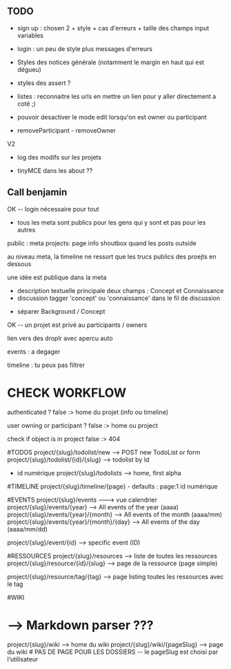 ## TODO ##

 * sign up : chosen 2 + style + cas d'erreurs + taille des champs input variables
 * login : un peu de style plus messages d'erreurs

 * Styles des notices générale (notamment le margin en haut qui est dégueu)

 * styles des assert ?

 * listes : reconnaitre les urls en mettre un lien pour y aller directement a coté ;)

 * pouvoir desactiver le mode edit lorsqu'on est owner ou participant

 * removeParticipant - removeOwner

V2
 
 * log des modifs sur les projets

 * tinyMCE dans les about ??

## Call benjamin

OK -- login nécessaire pour tout

 - tous les meta sont publics pour les gens qui y sont et pas pour les autres

 public :
  meta
  projects: page info
            shoutbox quand les posts outside

au niveau meta, la timeline ne ressort que les trucs publics des proejts en dessous

une idée est publique dans la meta
 - description textuelle principale
  deux champs : Concept et Connaissance
 - discussion
  tagger 'concept' ou 'connaissance' dans le fil de discussion

 * séparer Background / Concept

OK -- un projet est privé au participants / owners

lien vers des droplr avec apercu auto

events : a degager

timeline : tu peux pas filtrer


# CHECK WORKFLOW
 authenticated ?
  false :> home du projet (info ou timeline)

 user owning or participant ?
  false :> home ou project

 check if object is in project
  false :> 404

#TODOS
project/{slug}/todolist/new --> POST new TodoList or form
project/{slug}/todolist/{id}/{slug} --> todolist by Id
   -  id numérique
project/{slug}/todolists --> home, first alpha

#TIMELINE
project/{slug}/timeline/{page}
     - defaults : page:1 id numérique

#EVENTS
project/{slug}/events  ---> vue calendrier
project/{slug}/events/{year}    --> All events of the year (aaaa)
project/{slug}/events/{year}/{month}    --> All events of the month (aaaa/mm)
project/{slug}/events/{year}/{month}/{day}    --> All events of the day (aaaa/mm/dd)

project/{slug}/event/{id} --> specific event (ID)

#RESSOURCES
project/{slug}/resources --> liste de toutes les ressources
project/{slug}/resource/{id}/{slug} --> page de la ressource (page simple)

project/{slug}/resource/tag/{tag} --> page listing toutes les ressources avec le tag
 

#WIKI
# --> Markdown parser ???
project/{slug}/wiki --> home du wiki
project/{slug}/wiki/{pageSlug} --> page du wiki  # PAS DE PAGE POUR LES DOSSIERS
   -- le pageSlug est choisi par l‘utilisateur

